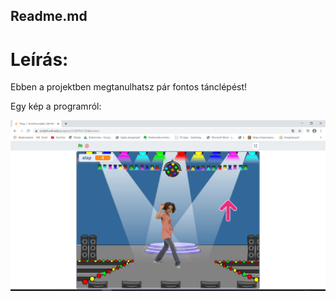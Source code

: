 ## Readme.md

# Leírás:

Ebben a projektben megtanulhatsz pár fontos tánclépést!

Egy kép a programról:

<img src="Képernyőkép.png"> 
